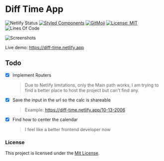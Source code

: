 # Diff Time App

![Netlify Status](https://api.netlify.com/api/v1/badges/4ca379d0-45e1-4afb-b4e4-81df3db806de/deploy-status)
[![Styled Components](https://img.shields.io/badge/style-%F0%9F%92%85%20styled--components-orange.svg?colorB=daa357&colorA=db748e)](https://github.com/styled-components/styled-components)
[![GitMoji](https://img.shields.io/badge/Gitmoji-%F0%9F%8E%A8%20-FFDD67.svg)](https://gitmoji.dev)
[![License: MIT](https://img.shields.io/badge/License-MIT-blue.svg)](https://opensource.org/licenses/MIT)
![Lines Of Code](https://img.shields.io/tokei/lines/github.com/UltiRequiem/diff-time?color=blue&label=Total%20Lines)

![Screenshots](https://i.imgur.com/UJaMKCT.png)

Live demo: https://diff-time.netlify.app

## Todo

- [x] Implement Routers

  > Due to Netlify limitations, only the Main path works, I am trying to
  > find a better place to host the project but can't find any.

- [x] Save the input in the url so the calc is shareable

  > Example: https://diff-time.netlify.app/10-13-2006

- [x] Find how to center the calendar

  > I feel like a better frontend developer now

### License

This project is licensed under the [Mit License](./LICENSE.md).
